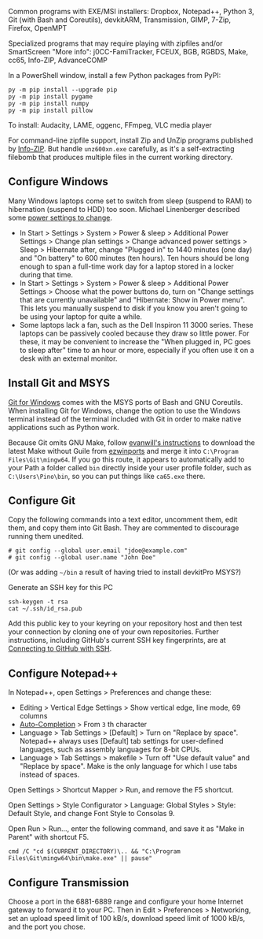 Common programs with EXE/MSI installers:
Dropbox, Notepad++, Python 3, Git (with Bash and Coreutils),
devkitARM, Transmission, GIMP, 7-Zip, Firefox, OpenMPT

Specialized programs that may require playing with zipfiles and/or
SmartScreen "More info":
j0CC-FamiTracker, FCEUX, BGB, RGBDS, Make, cc65, Info-ZIP,
AdvanceCOMP

In a PowerShell window, install a few Python packages from PyPI:

    py -m pip install --upgrade pip
    py -m pip install pygame
    py -m pip install numpy
    py -m pip install pillow

To install:
Audacity, LAME, oggenc, FFmpeg, VLC media player

For command-line zipfile support, install Zip and UnZip programs published by
[Info-ZIP].  But handle `unz600xn.exe` carefully, as it's a self-extracting
filebomb that produces multiple files in the current working directory.

[Info-ZIP]: ftp://ftp.info-zip.org/pub/infozip/win32/

Configure Windows
-----------------
Many Windows laptops come set to switch from sleep (suspend to RAM)
to hibernation (suspend to HDD) too soon.  Michael Linenberger
described some [power settings to change].

* In Start > Settings > System > Power & sleep > Additional Power
  Settings > Change plan settings > Change advanced power settings >
  Sleep > Hibernate after, change "Plugged in" to 1440 minutes (one
  day) and "On battery" to 600 minutes (ten hours).  Ten hours should
  be long enough to span a full-time work day for a laptop stored in
  a locker during that time.
* In Start > Settings > System > Power & sleep > Additional Power
  Settings > Choose what the power buttons do, turn on "Change
  settings that are currently unavailable" and "Hibernate: Show in
  Power menu".  This lets you manually suspend to disk if you know
  you aren't going to be using your laptop for quite a while.
* Some laptops lack a fan, such as the Dell Inspiron 11 3000
  series.  These laptops can be passively cooled because they draw
  so little power.  For these, it may be convenient to increase the
  "When plugged in, PC goes to sleep after" time to an hour or more,
  especially if you often use it on a desk with an external monitor.

[power settings to change]: https://www.michaellinenberger.com/blog/four-windows-10-power-settings-you-should-probably-change-hibernation-and-sleep/

Install Git and MSYS
--------------------
[Git for Windows] comes with the MSYS ports of Bash and GNU Coreutils.
When installing Git for Windows, change the option to use the Windows
terminal instead of the terminal included with Git in order to make
native applications such as Python work.

Because Git omits GNU Make, follow [evanwill's instructions] to
download the latest Make without Guile from [ezwinports] and merge it
into `C:\Program Files\Git\mingw64`.  If you go this route, it appears to
automatically add to your Path a folder called `bin` directly inside your
user profile folder, such as `C:\Users\Pino\bin`, so you can put things
like `ca65.exe` there.

Configure Git
-------------

Copy the following commands into a text editor, uncomment them, edit them,
and copy them into Git Bash.  They are commented to discourage running them
unedited.

    # git config --global user.email "jdoe@example.com"
    # git config --global user.name "John Doe"

(Or was adding `~/bin` a result of having tried to install devkitPro MSYS?)

Generate an SSH key for this PC

    ssh-keygen -t rsa
    cat ~/.ssh/id_rsa.pub

Add this public key to your keyring on your repository host and then
test your connection by cloning one of your own repositories.
Further instructions, including GitHub's current SSH key
fingerprints, are at [Connecting to GitHub with SSH].

[Git for Windows]: https://git-scm.com/download/win
[evanwill's instructions]: https://gist.github.com/evanwill/0207876c3243bbb6863e65ec5dc3f058
[ezwinports]: https://sourceforge.net/projects/ezwinports/files/
[Connecting to GitHub with SSH]: https://docs.github.com/en/github/authenticating-to-github/connecting-to-github-with-ssh

Configure Notepad++
-------------------
In Notepad++, open Settings > Preferences and change these:

* Editing > Vertical Edge Settings > Show vertical edge, line mode, 69 columns
* [Auto-Completion] > From `3` th character
* Language > Tab Settings > [Default] > Turn on "Replace by space".
  Notepad++ always uses [Default] tab settings for user-defined
  languages, such as assembly languages for 8-bit CPUs.
* Language > Tab Settings > makefile > Turn off "Use default value"
  and "Replace by space".  Make is the only language for which I
  use tabs instead of spaces.

Open Settings > Shortcut Mapper > Run, and remove the F5 shortcut.

Open Settings > Style Configurator > Language: Global Styles > Style: Default
Style, and change Font Style to Consolas 9.

Open Run > Run..., enter the following command, and save it as "Make
in Parent" with shortcut F5.

    cmd /C "cd $(CURRENT_DIRECTORY)\.. && "C:\Program Files\Git\mingw64\bin\make.exe" || pause"

[Auto-Completion]: http://docs.notepad-plus-plus.org/index.php/Auto_Completion

Configure Transmission
----------------------
Choose a port in the 6881-6889 range and configure your home Internet gateway
to forward it to your PC.  Then in Edit > Preferences > Networking, set an
upload speed limit of 100 kB/s, download speed limit of 1000 kB/s, and the
port you chose.
